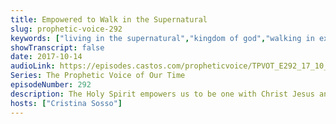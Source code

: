 ```yaml
---
title: Empowered to Walk in the Supernatural
slug: prophetic-voice-292
keywords: ["living in the supernatural","kingdom of god","walking in excellency","victory"]
showTranscript: false
date: 2017-10-14
audioLink: https://episodes.castos.com/propheticvoice/TPVOT_E292_17_10_14-15_Empowered_to_Walk_in_the_Supernatural.mp3
Series: The Prophetic Voice of Our Time
episodeNumber: 292
description: The Holy Spirit empowers us to be one with Christ Jesus and to walk in the supernatural with Him.
hosts: ["Cristina Sosso"]
---
```

